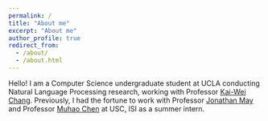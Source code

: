 ```yaml
---
permalink: /
title: "About me"
excerpt: "About me"
author_profile: true
redirect_from: 
  - /about/
  - /about.html
---
```


Hello! I am a Computer Science undergraduate student at UCLA conducting Natural Language Processing research, working with Professor [Kai-Wei Chang](http://web.cs.ucla.edu/~kwchang/). Previously, I had the fortune to work with Professor [Jonathan May](https://www.isi.edu/~jonmay/) and Professor [Muhao Chen](https://muhaochen.github.io) at USC, ISI as a summer intern.
